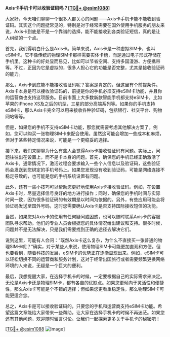 **Axis卡手机卡可以收验证码吗？[[TG💪+ @esim1088](https://t.me/s/esim1088)]**

大家好，今天咱们聊聊一个很多人都关心的问题——Axis卡手机卡能不能收到验证码。其实这个问题挺常见的，特别是对于经常需要在国外使用手机服务的朋友来说，Axis卡到底是不是一个靠谱的选择，能不能接收到各类验证短信，真的是让人纠结的一个点。

首先，我们得明白什么是Axis卡。简单来说，Axis卡是一种虚拟SIM卡，也叫eSIM卡。它不像传统的物理SIM卡那样需要实体卡槽，而是通过电子形式存储在手机里。这种卡的好处显而易见，比如可以节省空间、支持多国漫游、方便携带等。不过，正因为它是虚拟的，很多人担心它的功能是否完整，尤其是接收验证码的能力。

那么，Axis卡到底能不能接收验证码呢？答案是肯定的，但这里有个前提条件。Axis卡本身是可以接收验证码的，前提是你的手机必须支持eSIM卡功能，并且你的运营商也支持这项服务。目前市面上大多数新款智能手机都支持eSIM卡，比如苹果的iPhone XS及之后的机型，三星的部分高端系列等。如果你的手机支持eSIM卡，那么Axis卡完全可以用来接收各种验证码，包括银行、社交平台、购物网站等等。

但是，如果您的手机不支持eSIM卡功能，那您就需要考虑其他解决方案了。例如，您可以购买一张物理SIM卡来配合使用。虽然这可能会增加一些成本和麻烦，但对于某些特定情况来说，可能是一个更稳妥的选择。

接下来，我们来聊聊为什么有些人会觉得Axis卡接收验证码有问题。实际上，问题往往出在设置上，而不是卡本身的问题。首先，确保您的手机已经正确激活了Axis卡。通常情况下，激活过程会要求输入一些个人信息以及验证码，这些验证码会发送到您绑定的手机号码上。如果您发现没有收到验证码，可能是网络连接不稳定导致的，也可能是您的手机系统设置有问题。

此外，还有一些小技巧可以帮助您更好地使用Axis卡接收验证码。例如，在设置Axis卡时，尽量选择信号良好的地方进行操作；同时，确保您的手机时间与实际时间一致，因为很多验证码的有效期是以时间为依据的。另外，有些应用可能会将验证码发送至国外号码，这时您需要确认Axis卡是否支持国际接收短信的功能。

当然，如果您对Axis卡的使用有任何疑问或困惑，也可以随时联系Axis卡的客服团队寻求帮助。他们的专业人员会根据您的具体情况给出建议和支持。很多时候，问题并不是无法解决，只是我们需要找到正确的途径去解决它们。

说到这里，可能有人会问：“既然Axis卡这么复杂，为什么不直接买一张普通的物理SIM卡呢？”确实，对于某些人来说，使用物理SIM卡可能更加直观和方便。但也要看到，随着科技的发展，eSIM卡的优势正在逐渐显现出来。例如，eSIM卡可以轻松切换不同的运营商和服务计划，这对于经常出国旅行或者需要频繁更换网络环境的人来说，无疑是一个巨大的便利。

最后，我想提醒大家，在选择手机卡的时候，一定要根据自己的实际需求来决定。无论是Axis卡还是物理SIM卡，都有各自的优缺点。如果您更倾向于灵活性和便捷性，那么Axis卡可能是个不错的选择；但如果您更看重稳定性，那么物理SIM卡可能更适合您。

总之，Axis卡是可以接收验证码的，只要您的手机和运营商支持eSIM卡功能。希望这篇文章能给大家带来一些帮助，让大家在选择手机卡的时候不再迷茫。如果您还有其他问题，欢迎随时留言讨论。让我们一起探索更多关于手机卡的秘密吧！

[[TG💪+ @esim1088](https://t.me/s/esim1088) ![Image](https://i.postimg.cc/4NQfJmqS/Snipaste-2025-05-13-00-14-12.png)]